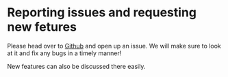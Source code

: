 # Reporting issues and requesting new fetures

Please head over to [Github](https://github.com/b-m-f/WirtBot/issues) and open up an issue.
We will make sure to look at it and fix any bugs in a timely manner!

New features can also be discussed there easily.
